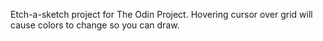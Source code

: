 Etch-a-sketch project for The Odin Project. Hovering cursor over grid will cause colors to change so you can draw.
